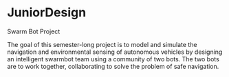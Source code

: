 # JuniorDesign
Swarm Bot Project 

The goal of this semester-long project is to model and simulate the navigation and environmental sensing of autonomous vehicles by designing an intelligent swarmbot
team using a community of two bots. The two bots are to work together, collaborating to solve
the problem of safe navigation.
